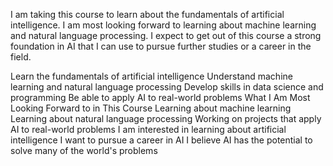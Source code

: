 
I am taking this course to learn about the fundamentals of artificial intelligence. I am most looking forward to learning about machine learning and natural language processing. I expect to get out of this course a strong foundation in AI that I can use to pursue further studies or a career in the field.


Learn the fundamentals of artificial intelligence
Understand machine learning and natural language processing
Develop skills in data science and programming
Be able to apply AI to real-world problems
What I Am Most Looking Forward to in This Course
Learning about machine learning
Learning about natural language processing
Working on projects that apply AI to real-world problems
I am interested in learning about artificial intelligence
I want to pursue a career in AI
I believe AI has the potential to solve many of the world's problems
